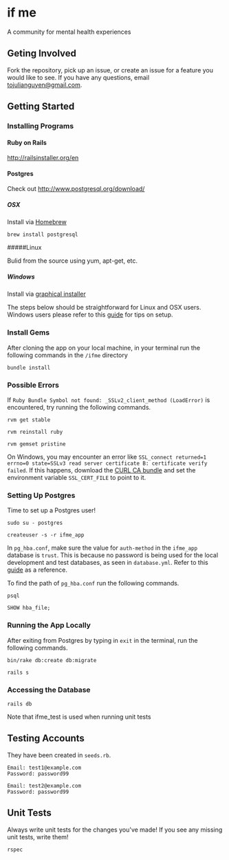 if me
=====

A community for mental health experiences

Geting Involved
---------------

Fork the repository, pick up an issue, or create an issue for a feature you would like to see. If you have any questions, email tojulianguyen@gmail.com.

Getting Started
---------------

### Installing Programs

#### Ruby on Rails
http://railsinstaller.org/en

#### Postgres

Check out http://www.postgresql.org/download/

##### OSX

Install via [Homebrew](http://brew.sh/)

`brew install postgresql`

#####Linux

Bulid from the source using yum, apt-get, etc.

##### Windows

Install via [graphical installer](http://www.postgresql.org/download/windows/)

The steps below should be straightforward for Linux and OSX users. Windows users please refer to this [guide](https://gist.github.com/KelseyDH/11198922) for tips on setup.

### Install Gems

After cloning the app on your local machine, in your terminal run the following commands in the `/ifme` directory

```
bundle install
```

### Possible Errors

If `Ruby Bundle Symbol not found: _SSLv2_client_method (LoadError)` is encountered, try running the following commands.

```
rvm get stable
```

```
rvm reinstall ruby
```

```
rvm gemset pristine
```

On Windows, you may encounter an error like `SSL_connect returned=1 errno=0 state=SSLv3 read server certificate B: certificate verify failed`.  If this happens, download the [CURL CA bundle](http://curl.haxx.se/ca/cacert.pem) and set the environment variable `SSL_CERT_FILE` to point to it.

### Setting Up Postgres

Time to set up a Postgres user!

```
sudo su - postgres
```

```
createuser -s -r ifme_app
````

In `pg_hba.conf`, make sure the value for `auth-method` in the `ifme_app` database is `trust`. This is because no password is being used for the local development and test databases, as seen in `database.yml`. Refer to this [guide](http://www.postgresql.org/docs/8.2/static/auth-pg-hba-conf.html) as a reference.

To find the path of `pg_hba.conf` run the following commands.

```
psql
```

```
SHOW hba_file;
```

### Running the App Locally

After exiting from Postgres by typing in `exit` in the terminal, run the following commands.

```
bin/rake db:create db:migrate
```

```
rails s
```

### Accessing the Database

```
rails db
```

Note that ifme_test is used when running unit tests

Testing Accounts
-----------------

They have been created in `seeds.rb`.

```
Email: test1@example.com
Password: password99
```

```
Email: test2@example.com
Password: password99
```

Unit Tests
------------

Always write unit tests for the changes you've made! If you see any missing unit tests, write them!

```
rspec
```
